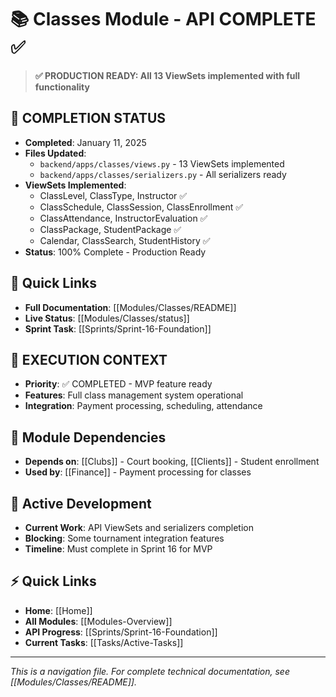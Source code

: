 # 📚 Classes Module - API COMPLETE ✅

> **✅ PRODUCTION READY: All 13 ViewSets implemented with full functionality**

## 🎉 COMPLETION STATUS
- **Completed**: January 11, 2025
- **Files Updated**: 
  - `backend/apps/classes/views.py` - 13 ViewSets implemented
  - `backend/apps/classes/serializers.py` - All serializers ready
- **ViewSets Implemented**: 
  - ClassLevel, ClassType, Instructor ✅
  - ClassSchedule, ClassSession, ClassEnrollment ✅
  - ClassAttendance, InstructorEvaluation ✅
  - ClassPackage, StudentPackage ✅
  - Calendar, ClassSearch, StudentHistory ✅
- **Status**: 100% Complete - Production Ready

## 🔗 Quick Links  
- **Full Documentation**: [[Modules/Classes/README]]
- **Live Status**: [[Modules/Classes/status]]
- **Sprint Task**: [[Sprints/Sprint-16-Foundation]]

## 🎯 EXECUTION CONTEXT
- **Priority**: ✅ COMPLETED - MVP feature ready
- **Features**: Full class management system operational
- **Integration**: Payment processing, scheduling, attendance

## 🔄 Module Dependencies
- **Depends on**: [[Clubs]] - Court booking, [[Clients]] - Student enrollment
- **Used by**: [[Finance]] - Payment processing for classes

## 🚧 Active Development
- **Current Work**: API ViewSets and serializers completion
- **Blocking**: Some tournament integration features
- **Timeline**: Must complete in Sprint 16 for MVP

## ⚡ Quick Links
- **Home**: [[Home]]
- **All Modules**: [[Modules-Overview]]
- **API Progress**: [[Sprints/Sprint-16-Foundation]]
- **Current Tasks**: [[Tasks/Active-Tasks]]

---
*This is a navigation file. For complete technical documentation, see [[Modules/Classes/README]].*